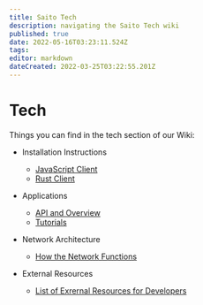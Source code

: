 ```yaml
---
title: Saito Tech
description: navigating the Saito Tech wiki
published: true
date: 2022-05-16T03:23:11.524Z
tags: 
editor: markdown
dateCreated: 2022-03-25T03:22:55.201Z
---
```


# Tech

Things you can find in the tech section of our Wiki:

 - Installation Instructions
    - [JavaScript Client](/tech/installation)
    - [Rust Client](/tech/installation-rust)
    
 - Applications
     - [API and Overview](/tech/applications)
     - [Tutorials](/tech/tutorials)
     
 - Network Architecture
     - [How the Network Functions](/tech/core)
 
 - External Resources
     - [List of Exrernal Resources for Developers](/tech/resources)